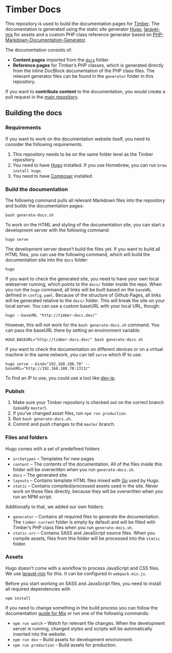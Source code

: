 # Timber Docs

This repository is used to build the documentation pages for [Timber](http://github.com/timber/timber). The documentation is generated using the static site generator [Hugo](http://gohugo.io/), [laravel-mix](https://github.com/JeffreyWay/laravel-mix/) for assets and a custom PHP class reference generator based on [PHP-Markdown-Documentation-Generator](https://github.com/victorjonsson/PHP-Markdown-Documentation-Generator).

The documentation consists of:

- **Content pages** imported from the [`docs`](https://github.com/timber/timber/tree/master/docs/) folder.
- **Reference pages** for Timber’s PHP classes, which is generated directly from the inline DocBlock documentation of the PHP class files. The relevant generator files can be found in the `generator` folder in this repository.

If you want to **contribute content** to the documentation, you would create a pull request in the [main repository](https://github.com/timber/timber/).

## Building the docs

### Requirements

If you want to work on the documentation website itself, you need to consider the following requirements:

1. This repository needs to be on the same folder level as the Timber repository.
2. You need to have [Hugo](https://gohugo.io/overview/installing/) installed. If you use Homebrew, you can run `brew install hugo`.
3. You need to have [Composer](https://getcomposer.org/) installed.

### Build the documentation

The following command pulls all relevant Markdown files into the repository and builds the documentation pages:

```
bash generate-docs.sh
```

To work on the HTML and styling of the documentation site, you can start a development server with the following command:

```
hugo serve
```

The development server doesn’t build the files yet. If you want to build all HTML files, you can use the following command, which will build the documentation site into the `docs` folder:

```
hugo
```

If you want to check the generated site, you need to have your own local webserver running, which points to the `docs/` folder inside the repo. When you run the `hugo` command, all links will be built based on the `baseURL` defined in `config.yaml`. Because of the structure of Github Pages, all links will be generated relative to the `docs/` folder. This will break the site on your local server. You can use a custom baseURL with your local URL, though:

```
hugo --baseURL "http://timber-docs.dev/"
```

However, this will not work for the `bash generate-docs.sh` command. You can pass the baseURL there by setting an environment variable:

```
HUGO_BASEURL="http://timber-docs.dev/" bash generate-docs.sh
```

If you want to check the documentation on different devices or on a virtual machine in the same network, you can tell `serve` which IP to use:

```
hugo serve --bind="192.168.188.70" --baseURL="http://192.168.188.70:1313/"
```

To find an IP to use, you could use a tool like [dev-ip](https://github.com/shakyshane/dev-ip).

### Publish

1. Make sure your Timber repository is checked out on the correct branch (usually `master`).
2. If you’ve changed asset files, run `npm run production`.
3. Run `bash generate-docs.sh`.
4. Commit and push changes to the `master` branch.

### Files and folders

Hugo comes with a set of predefined folders

- `archetypes` – Templates for new pages
- `content` – The contents of the documentation. All of the files inside this folder will be overwritten when you run `generate-docs.sh`.
- `docs` – The generated site.
- `layouts` – Contains template HTML files mixed with [Go](https://gohugo.io/templates/go-templates/) used by Hugo. 
- `static` – Contains compiled/processed assets used in the site. Never work on these files directly, because they will be overwritten when you run an NPM script.

Additionally to that, we added our own folders:

- `generator` – Contains all required files to generate the documentation. The `timber-current` folder is empty by default and will be filled with Timber’s PHP class files when you run `generate-docs.sh`.
- `static-src` – Contains SASS and JavaScript source files. When you compile assets, files from this folder will be processed into the `static` folder.

### Assets

Hugo doesn’t come with a workflow to process JavaScript and CSS files. We use [laravel-mix](https://github.com/JeffreyWay/laravel-mix/) for this. It can be configured in `webpack.mix.js`.

Before you start working on SASS and JavaScript files, you need to install all required dependencies with

```
npm install
```

If you need to change something in the build process you can follow the documentation [guide for Mix](https://laravel.com/docs/5.4/mix) or run one of the following commands:

- `npm run watch` – Watch for relevant file changes. When the development server is running, changed styles and scripts will be automatically inserted into the website.
- `npm run dev` – Build assets for development environment.
- `npm run production` - Build assets for production.
